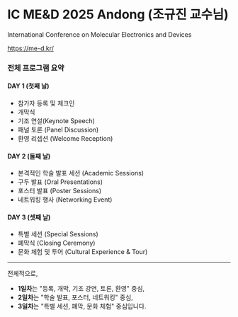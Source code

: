 
# IC ME&D 2025 Andong (조규진 교수님)
International Conference on Molecular Electronics and Devices

https://me-d.kr/

### **전체 프로그램 요약**

#### **DAY 1** (첫째 날)
- 참가자 등록 및 체크인
- 개막식
- 기조 연설(Keynote Speech)
- 패널 토론 (Panel Discussion)
- 환영 리셉션 (Welcome Reception)

#### **DAY 2** (둘째 날)
- 본격적인 학술 발표 세션 (Academic Sessions)
- 구두 발표 (Oral Presentations)
- 포스터 발표 (Poster Sessions)
- 네트워킹 행사 (Networking Event)

#### **DAY 3** (셋째 날)
- 특별 세션 (Special Sessions)
- 폐막식 (Closing Ceremony)
- 문화 체험 및 투어 (Cultural Experience & Tour)

---

전체적으로,  
- **1일차**는 "등록, 개막, 기조 강연, 토론, 환영" 중심,  
- **2일차**는 "학술 발표, 포스터, 네트워킹" 중심,  
- **3일차**는 "특별 세션, 폐막, 문화 체험" 중심입니다.
